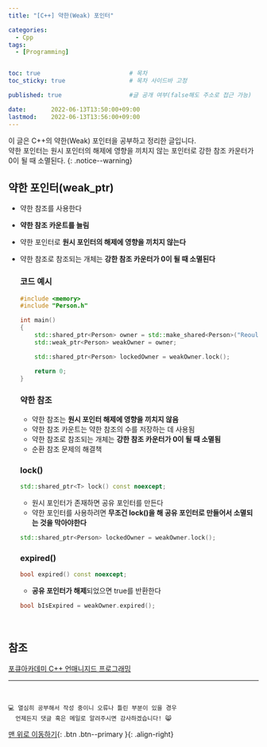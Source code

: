 ```yaml
---
title: "[C++] 약한(Weak) 포인터" 

categories:
  - Cpp
tags:
  - [Programming]


toc: true                         # 목차
toc_sticky: true                  # 목차 사이드바 고정

published: true                   #글 공개 여부(false해도 주소로 접근 가능)

date:       2022-06-13T13:50:00+09:00
lastmod:    2022-06-13T13:56:00+09:00
---
```


<!-- description : 25자에서 160자 사이 -->
이 글은 C++의 약한(Weak) 포인터을 공부하고 정리한 글입니다.<br>
약한 포인터는 원시 포인터의 해제에 영향을 끼치지 않는 포인터로 강한 참조 카운터가 0이 될 때 소멸된다.
{: .notice--warning}

## 약한 포인터(weak_ptr)
- 약한 참조를 사용한다
- **약한 참조 카운트를 늘림**
- 약한 포인터로 **원시 포인터의 해제에 영향을 끼치지 않는다**
- 약한 참조로 참조되는 개체는 **강한 참조 카운터가 0이 될 때 소멸된다**

  ### 코드 예시

  ```cpp
  #include <memory>
  #include "Person.h"

  int main()
  {
      std::shared_ptr<Person> owner = std::make_shared<Person>("Reoul");
      std::weak_ptr<Person> weakOwner = owner;

      std::shared_ptr<Person> lockedOwner = weakOwner.lock();

      return 0;
  }
  ```

  ### 약한 참조
  - 약한 참조는 **원시 포인터 해제에 영향을 끼치지 않음**
  - 약한 참조 카운트는 약한 참조의 수를 저장하는 데 사용됨
  - 약한 참조로 참조되는 개체는 **강한 참조 카운터가 0이 될 때 소멸됨**
  - 순환 참조 문제의 해결책

  ### lock()
  
  ```cpp
  std::shared_ptr<T> lock() const noexcept;
  ```
  
  - 원시 포인터가 존재하면 공유 포인터를 만든다
  - 약한 포인터를 사용하려면 **무조건 lock()을 해 공유 포인터로 만들어서 소멸되는 것을 막아야한다**
  
  ```cpp
  std::shared_ptr<Person> lockedOwner = weakOwner.lock();
  ```
  
  ### expired()
  
  ```cpp
  bool expired() const noexcept;
  ```
  
  - **공유 포인터가 해제**되었으면 true를 반환한다
  
  ```cpp
  bool bIsExpired = weakOwner.expired();
  ```

<br>

## 참조
[포큐아카데미 C++ 언매니지드 프로그래밍](https://pocu-ko.teachable.com/p/comp3200)

***
<br>

    💻 열심히 공부해서 작성 중이니 오류나 틀린 부분이 있을 경우 
      언제든지 댓글 혹은 메일로 알려주시면 감사하겠습니다! 😸


[맨 위로 이동하기](#){: .btn .btn--primary }{: .align-right}